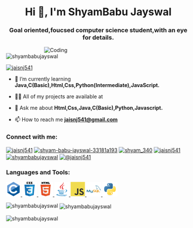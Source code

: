 <h1 align="center">Hi 👋, I'm ShyamBabu Jayswal</h1>
<h3 align="center">Goal oriented,foucsed computer science student,with an eye for details.</h3>
<img align="right" alt="Coding" width="400" src="https://cdn.dribbble.com/users/1162077/screenshots/3848914/programmer.gif">

<p align="left"> <img src="https://komarev.com/ghpvc/?username=shyambabujayswal&label=Profile%20views&color=0e75b6&style=flat" alt="shyambabujayswal" /> </p>

<p align="left"> <a href="https://twitter.com/jaisnj541" target="blank"><img src="https://img.shields.io/twitter/follow/jaisnj541?logo=twitter&style=for-the-badge" alt="jaisnj541" /></a> </p>

- 🌱 I’m currently learning **Java,C(Basic),Html,Css,Python(Intermediate),JavaScript.**

- 👨‍💻 All of my projects are available at 

- 💬 Ask me about **Html,Css,Java,C(Basic),Python,Javascript.**

- 📫 How to reach me **jaisnj541@gmail.com**

<h3 align="left">Connect with me:</h3>
<p align="left">
<a href="https://twitter.com/jaisnj541" target="blank"><img align="center" src="https://raw.githubusercontent.com/rahuldkjain/github-profile-readme-generator/master/src/images/icons/Social/twitter.svg" alt="jaisnj541" height="30" width="40" /></a>
<a href="https://linkedin.com/in/shyam-babu-jayswal-33181a193" target="blank"><img align="center" src="https://raw.githubusercontent.com/rahuldkjain/github-profile-readme-generator/master/src/images/icons/Social/linked-in-alt.svg" alt="shyam-babu-jayswal-33181a193" height="30" width="40" /></a>
<a href="https://www.codechef.com/users/shyam_340" target="blank"><img align="center" src="https://cdn.jsdelivr.net/npm/simple-icons@3.1.0/icons/codechef.svg" alt="shyam_340" height="30" width="40" /></a>
<a href="https://www.hackerrank.com/jaisnj541" target="blank"><img align="center" src="https://raw.githubusercontent.com/rahuldkjain/github-profile-readme-generator/master/src/images/icons/Social/hackerrank.svg" alt="jaisnj541" height="30" width="40" /></a>
<a href="https://www.leetcode.com/shyambabujayswal" target="blank"><img align="center" src="https://raw.githubusercontent.com/rahuldkjain/github-profile-readme-generator/master/src/images/icons/Social/leet-code.svg" alt="shyambabujayswal" height="30" width="40" /></a>
<a href="https://www.hackerearth.com/@jaisnj541" target="blank"><img align="center" src="https://raw.githubusercontent.com/rahuldkjain/github-profile-readme-generator/master/src/images/icons/Social/hackerearth.svg" alt="@jaisnj541" height="30" width="40" /></a>
</p>

<h3 align="left">Languages and Tools:</h3>
<p align="left"> <a href="https://www.cprogramming.com/" target="_blank" rel="noreferrer"> <img src="https://raw.githubusercontent.com/devicons/devicon/master/icons/c/c-original.svg" alt="c" width="40" height="40"/> </a> <a href="https://www.w3schools.com/css/" target="_blank" rel="noreferrer"> <img src="https://raw.githubusercontent.com/devicons/devicon/master/icons/css3/css3-original-wordmark.svg" alt="css3" width="40" height="40"/> </a> <a href="https://www.w3.org/html/" target="_blank" rel="noreferrer"> <img src="https://raw.githubusercontent.com/devicons/devicon/master/icons/html5/html5-original-wordmark.svg" alt="html5" width="40" height="40"/> </a> <a href="https://www.java.com" target="_blank" rel="noreferrer"> <img src="https://raw.githubusercontent.com/devicons/devicon/master/icons/java/java-original.svg" alt="java" width="40" height="40"/> </a> <a href="https://developer.mozilla.org/en-US/docs/Web/JavaScript" target="_blank" rel="noreferrer"> <img src="https://raw.githubusercontent.com/devicons/devicon/master/icons/javascript/javascript-original.svg" alt="javascript" width="40" height="40"/> </a> <a href="https://www.mysql.com/" target="_blank" rel="noreferrer"> <img src="https://raw.githubusercontent.com/devicons/devicon/master/icons/mysql/mysql-original-wordmark.svg" alt="mysql" width="40" height="40"/> </a> <a href="https://www.python.org" target="_blank" rel="noreferrer"> <img src="https://raw.githubusercontent.com/devicons/devicon/master/icons/python/python-original.svg" alt="python" width="40" height="40"/> </a> </p>

<p><img align="left" src="https://github-readme-stats.vercel.app/api/top-langs?username=shyambabujayswal&show_icons=true&locale=en&layout=compact" alt="shyambabujayswal" /></p>

<p>&nbsp;<img align="center" src="https://github-readme-stats.vercel.app/api?username=shyambabujayswal&show_icons=true&locale=en" alt="shyambabujayswal" /></p>

<p><img align="center" src="https://github-readme-streak-stats.herokuapp.com/?user=shyambabujayswal&" alt="shyambabujayswal" /></p>
